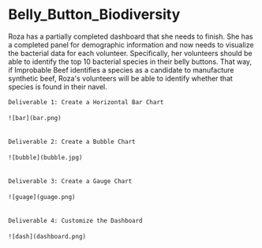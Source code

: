# Belly_Button_Biodiversity

Roza has a partially completed dashboard that she needs to finish. She has a completed panel for demographic information and now needs to visualize the bacterial data for each volunteer. Specifically, her volunteers should be able to identify the top 10 bacterial species in their belly buttons. That way, if Improbable Beef identifies a species as a candidate to manufacture synthetic beef, Roza's volunteers will be able to identify whether that species is found in their navel.


    Deliverable 1: Create a Horizontal Bar Chart

    ![bar](bar.png)


    Deliverable 2: Create a Bubble Chart

    ![bubble](bubble.jpg)


    Deliverable 3: Create a Gauge Chart

    ![guage](guage.png)


    Deliverable 4: Customize the Dashboard

    ![dash](dashboard.png)

